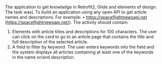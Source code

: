 The application to get knowladge in Retrofit2, Glide and elements of design. 
The task wasL 
To build an application using any open API to get article names and descriptions. For example:
 • https://spaceflightnewsapi.net (https://spaceflightnewsapi.net/). 
The activity should contain:
1. Elements with article titles and descriptions for 100 characters. The user can click on the card to go to an article page that contains the title and full description of the selected article.
2. A field to filter by keyword. The user enters keywords into the field and the system displays all articles containing at least one of the keywords in the name or/and description.
